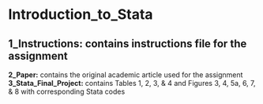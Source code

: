 # Introduction_to_Stata

**1_Instructions:** contains instructions file for the assignment  
-----------------------------
**2_Paper:** contains the original academic article used for the assignment  
**3_Stata_Final_Project:** contains Tables 1, 2, 3, & 4 and Figures 3, 4, 5a, 6, 7, & 8 with corresponding Stata codes
